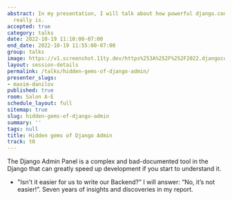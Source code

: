 ```yaml
---
abstract: In my presentation, I will talk about how powerful django.contrib.admin
  really is.
accepted: true
category: talks
date: 2022-10-19 11:10:00-07:00
end_date: 2022-10-19 11:55:00-07:00
group: talks
image: https://v1.screenshot.11ty.dev/https%253A%252F%252F2022.djangocon.us%252Fpresenters%252Fmaxim-danilov/opengraph/
layout: session-details
permalink: /talks/hidden-gems-of-django-admin/
presenter_slugs:
- maxim-danilov
published: true
room: Salon A-E
schedule_layout: full
sitemap: true
slug: hidden-gems-of-django-admin
summary: ''
tags: null
title: Hidden gems of Django Admin
track: t0
---
```


The Django Admin Panel is a complex and bad-documented tool in the Django that can greatly speed up development if you start to understand it.

- "Isn't it easier for us to write our Backend?"
I will answer: “No, it’s not easier!”.
Seven years of insights and discoveries in my report.

